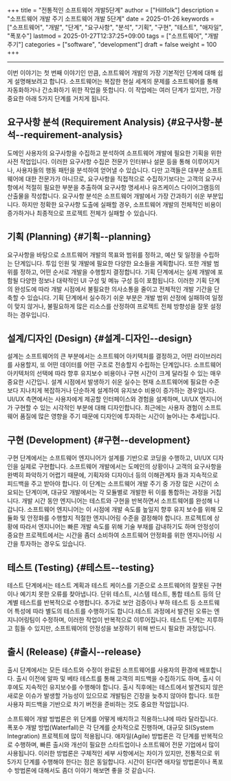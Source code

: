 +++
title = "전통적인 소프트웨어 개발5단계"
author = ["Hillfolk"]
description = "소프트웨어 개발 주기 소프트웨어 개발 5단계"
date = 2025-01-26
keywords = ["소프트웨어", "개발", "단계", "요구사항", "분석", "기획", "구현", "테스트", "애자일", "폭포수"]
lastmod = 2025-01-27T12:37:25+09:00
tags = ["소프트웨어", "개발주기"]
categories = ["software", "development"]
draft = false
weight = 100
+++

---

이번 이야기는 첫 번째 이야기인 만큼, 소프트웨어 개발의 가장 기본적인 단계에 대해 쉽게 설명해보려고 합니다. 소프트웨어는 복잡한 현실 세계의 문제를 소프트웨어를 통해 자동화하거나 간소화하기 위한 작업을 뜻합니다. 이 작업에는 여러 단계가 있지만, 가장 중요한 아래 5가지 단계를 거치게 됩니다.


## 요구사항 분석 (Requirement Analysis) {#요구사항-분석--requirement-analysis}

도메인 사용자의 요구사항을 수집하고 분석하여 소프트웨어 개발에 필요한 기획을 위한 사전 작업입니다. 이러한 요구사항 수집은 전문가 인터뷰나 설문 등을 통해 이루어지거나, 사용자들의 행동 패턴을 분석하여 얻어낼 수 있습니다.
다만 고객들은 대부분 소프트웨어에 대한 전문가가 아니므로, 요구사항을 직접적으로 수집하기보다는 고객의 요구사항에서 적절히 필요한 부분을 추출하여 요구사항 명세서나 유즈케이스 다이어그램등의 산출물을 작성합니다.
요구사항 분석은 소프트웨어 개발에서 가장 간과하기 쉬운 부분입니다. 하지만 정확한 요구사항 도출에 실패할 경우, 소프트웨어 개발의 전체적인 비용이 증가하거나 최종적으로 프로젝트 전체가 실패할 수 있습니다.


## 기획 (Planning) {#기획--planning}

요구사항을 바탕으로 소프트웨어 개발의 목표와 범위를 정하고, 예산 및 일정을 수립하는 단계입니다. 투입 인원 및 개발에 필요한 다양한 요소들을 계획합니다. 또한 개발 범위를 정하고, 어떤 순서로 개발을 수행할지 결정합니다.
기획 단계에서는 실제 개발에 포함될 다양한 정보나 대략적인 UI 구성 및 메뉴 구성 등이 포함됩니다. 이러한 기획 단계의 완성도에 따라 개발 시점에서 불필요한 의사소통을 줄이고 전체적인 개발 기간을 단축할 수 있습니다.
기획 단계에서 실수하기 쉬운 부분은 개발 범위 산정에 실패하여 일정이 맞지 않거나, 불필요하게 많은 리소스를 산정하여 프로젝트 전체 방향성을 잘못 설정하는 경우입니다.


## 설계/디자인 (Design) {#설계-디자인--design}

설계는 소프트웨어의 큰 부분에서는 소프트웨어 아키텍처를 결정하고, 어떤 라이브러리를 사용할지, 또 어떤 데이터를 어떤 구조로 전송할지 수립하는 단계입니다. 소프트웨어 아키텍처의 선택에 따라 향후 유지보수 비용이나 구현 시간이 크게 달라질 수 있는 매우 중요한 시간입니. 설계 시점에서 발생하기 쉬운 실수는 현재 소프트웨어에 필요한 수준보다 지나치게 복잡하거나 단순하게 설계하여 유지보수 비용이 증가하는 경우입니다.
UI/UX 측면에서는 사용자에게 제공할 인터페이스와 경험을 설계하며, UI/UX 엔지니어가 구현할 수 있는 시각적인 부분에 대해 디자인합니다. 최근에는 사용자 경험이 소프트웨어 품질에 많은 영향을 주기 때문에 디자인에 투자하는 시간이 늘어나는 추세입니다.


## 구현 (Development) {#구현--development}

구현 단계에서는 소프트웨어 엔지니어가 설계를 기반으로 코딩을 수행하고, UI/UX 디자인을 실제로 구현합니다. 소프트웨어 개발에서는 도메인의 상황이나 고객의 요구사항을 완벽히 파악하기 어렵기 때문에, 기획자와 디자이너 등의 이해관계자 들과 지속적으로 피드백을 주고 받아야 합니다. 이 단계는 소프트웨어 개발 주기 중 가장 많은 시간이 소요되는 단계이며, 대규모 개발에서는 각 모듈별로 개발한 뒤 이를 통합하는 과정을 거칩니다. 개발 시간 동안 엔지니어는 테스트와 구현을 반복하면서 소프트웨어를 완성해 나갑니다. 소프트웨어 엔지니어는 이 시점에 개발 속도를 높일지 향후 유지 보수를 위해 모듈화 및 안정화를 수행할지 적절한 엔지니어링 수준을 결정해야 합니다. 프로젝트에 상황에 따라서 엔지니어는 빠른 개발 속도를 위해 기술 부채를 감내하기도 하며 안정성이 중요한 프로젝트에서는 시간을 좀더 소비하여 소프트웨어 안정화를 위한 엔지니어링 시간을 투자하는 경우도 있습니다.


## 테스트 (Testing) {#테스트--testing}

테스트 단계에서는 테스트 계획과 테스트 케이스를 기준으로 소프트웨어의 잘못된 구현이나 예기치 못한 오류를 찾아냅니다.
단위 테스트, 시스템 테스트, 통합 테스트 등의 단계별 테스트를 반복적으로 수행합니다. 추가로 보안 검증이나 부하 테스트 등 소프트웨어 특성에 따라 별도의 테스트를 수행하기도 합니다.테스트 과정에서 발견된 오류는 엔지니어링팀이 수정하며, 이러한 작업이 반복적으로 이루어집니다.
테스트 단계는 지루하고 힘들 수 있지만, 소프트웨어의 안정성을 보장하기 위해 반드시 필요한 과정입니다.


## 출시 (Release) {#출시--release}

출시 단계에서는 모든 테스트와 수정이 완료된 소프트웨어를 사용자의 환경에 배포합니다. 출시 이전에 알파 및 베타 테스트를 통해 고객의 피드백을 수집하기도 하며, 출시 이후에도 지속적인 유지보수를 수행해야 합니다. 출시 직후에는 테스트에서 발견되지 않은 새로운 이슈가 발생할 가능성이 있으므로 개발팀은 긴장을 늦추지 않아야 합니다. 또한 사용자 피드백을 기반으로 차기 버전을 준비하는 것도 중요한 작업입니다.

소프트웨어 개발 방법론은 위 단계를 어떻게 배치하고 적용하느냐에 따라 달라집니다. 폭포수 개발 방법(Waterfall)은 각 단계를 순차적으로 진행하며, 대규모 SI(System Integration) 프로젝트에 많이 적용됩니다. 애자일(Agile) 방법론은 각 단계를 반복적으로 수행하며, 빠른 출시와 개선이 필요한 스타트업이나 소프트웨어 전문 기업에서 많이 사용됩니다.
이러한 방법론은 구체적인 세부 사항에서는 차이가 있지만, 전통적으로 위 5가지 단계를 수행해야 한다는 점은 동일합니다. 시간이 된다면 애자일 방법론이나 폭포수 방법론에 대해서도 좀더 이야기 해보면 좋을 것 같습니다.
